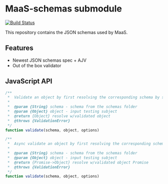 # MaaS-schemas submodule
[![Build Status](https://travis-ci.com/maasglobal/maas-schemas.svg?token=EzGctxgsjK7P9ky3oz1p&branch=master)](https://travis-ci.com/maasglobal/maas-schemas)

This repository contains the JSON schemas used by MaaS.

## Features
- Newest JSON schemas spec + AJV
- Out of the box validator

## JavaScript API

```javascript
/**
 *  Validate an object by first resolving the corresponding schema by schemaId
 *
 *  @param {String} schema - schema from the schemas folder
 *  @param {Object} object - input testing subject
 *  @return {Object} resolve w/validated object
 *  @throws {ValidationError}
 */
function validate(schema, object, options)
```

```javascript
/**
 *  Async validate an object by first resolving the corresponding schema by schemaId
 *
 *  @param {String} schema - schema from the schemas folder
 *  @param {Object} object - input testing subject
 *  @return {Promise->Object} resolve w/validated object Promise
 *  @throws {ValidationError}
 */
function validate(schema, object, options)
```
